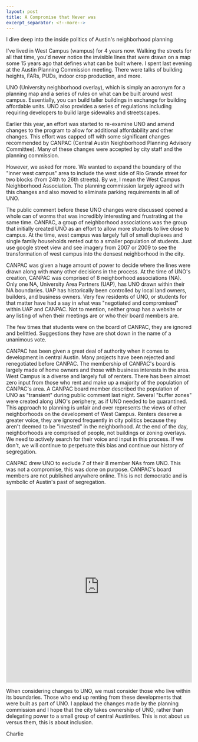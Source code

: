 ```yaml
---
layout: post
title: A Compromise that Never was
excerpt_separator: <!--more-->
---
```


I dive deep into the inside politics of Austin's neighborhood planning
<!--more-->
I've lived in West Campus (wampus) for 4 years now. Walking the streets for all that time, you'd never notice the invisible lines that were drawn on a map some 15 years ago that defines what can be built where. I spent last evening at the Austin Planning Commission meeting. There were talks of building heights, FARs, PUDs, indoor crop production, and more.

UNO (University neighborhood overlay), which is simply an acronym for a planning map and a series of rules on what can be built around west campus. Essentially, you can build taller buildings in exchange for building affordable units. UNO also provides a series of regulations including requiring developers to build large sidewalks and streetscapes. 

Earlier this year, an effort was started to re-examine UNO and amend changes to the program to allow for additional affordability and other changes. This effort was capped off with some significant changes recommended by CANPAC (Central Austin Neighborhood Planning Advisory Committee). Many of these changes were accepted by city staff and the planning commission. 

However, we asked for more. We wanted to expand the boundary of the "inner west campus" area to include the west side of Rio Grande street for two blocks (from 24th to 26th streets). By we, I mean the West Campus Neighborhood Association. The planning commission largely agreed with this changes and also moved to eliminate parking requirements in all of UNO.  

The public comment before these UNO changes were discussed opened a whole can of worms that was incredibly interesting and frustrating at the same time. CANPAC, a group of neighborhood associations was the group that initially created UNO as an effort to allow more students to live close to campus. At the time, west campus was largely full of small duplexes and single family households rented out to a smaller population of students. Just use google street view and see imagery from 2007 or 2009 to see the transformation of west campus into the densest neighborhood in the city. 

CANPAC was given a huge amount of power to decide where the lines were drawn along with many other decisions in the process. At the time of UNO's creation, CANPAC was comprised of 8 neighborhood associations (NA). Only one NA, University Area Partners (UAP), has UNO drawn within their NA boundaries. UAP has historically been controlled by local land owners, builders, and business owners. Very few residents of UNO, or students for that matter have had a say in what was "negotiated and compromised" within UAP and CANPAC. Not to mention, neither group has a website or any listing of when their meetings are or who their board members are. 

The few times that students were on the board of CANPAC, they are ignored and belittled. Suggestions they have are shot down in the name of a unanimous vote.

CANPAC has been given a great deal of authority when it comes to development in central Austin. Many projects have been rejected and renegotiated before CANPAC. The membership of CANPAC's board is largely made of home owners and those with business interests in the area. West Campus is a diverse and largely full of renters. There has been almost zero input from those who rent and make up a majority of the population of CANPAC's area. A CANPAC board member described the population of UNO as "transient" during public comment last night. Several "buffer zones" were created along UNO's periphery, as if UNO needed to be quarantined. This approach to planning is unfair and over represents the views of other neighborhoods on the development of West Campus. Renters deserve a greater voice, they are ignored frequently in city politics because they aren't deemed to be "invested" in the neighborhood. At the end of the day, neighborhoods are comprised of people, not buildings or zoning overlays. We need to actively search for their voice and input in this process. If we don't, we will continue to perpetuate this bias and continue our history of segregation. 

CANPAC drew UNO to exclude 7 of their 8 member NAs from UNO. This was not a compromise, this was done on purpose. CANPAC's board members are not published anywhere online. This is not democratic and is symbolic of Austin's past of segregation. 

<iframe width="100%" height="520" frameborder="0" src="https://thomashenry.carto.com/builder/26e5a694-5f5f-40de-a611-705adc36573f/embed" allowfullscreen webkitallowfullscreen mozallowfullscreen oallowfullscreen msallowfullscreen></iframe>

When considering changes to UNO, we must consider those who live within its boundaries. Those who end up renting from these developments that were built as part of UNO. I applaud the changes made by the planning commission and I hope that the city takes ownership of UNO, rather than delegating power to a small group of central Austinites. This is not about us versus them, this is about inclusion. 

Charlie